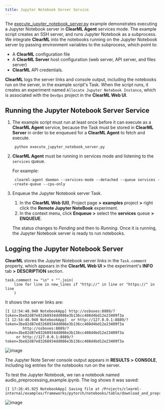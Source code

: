 ```yaml
---
title: Jupyter Notebook Server Service
---
```


The [execute_jupyter_notebook_server.py](https://github.com/allegroai/clearml/blob/master/examples/services/jupyter-service/execute_jupyter_notebook_server.py)
example demonstrates executing a Jupyter Notebook server in **ClearML Agent** services mode. The example script creates 
an SSH server, and runs Jupyter Notebook as a subprocess. We integrate **ClearML** into the notebooks running on the Jupyter 
Notebook server by passing environment variables to the subprocess, which point to: 
* A **ClearML** configuration file
* A **ClearML Server** host configuration (web server, API server, and files server)
* **ClearML** API credentials. 
  
**ClearML** logs the server links and console output, including the notebooks run on the server, in the example script's 
Task. When the script runs, it creates an experiment named `Allocate Jupyter Notebook Instance`, which is associated with 
the `DevOps` project in the **ClearML Web UI**.

## Running the Jupyter Notebook Server Service

1. The example script must run at least once before it can execute as a **ClearML Agent** service, because the Task must 
   be stored in **ClearML Server** in order to be enqueued for a **ClearML Agent** to fetch and execute.

        python execute_jupyter_notebook_server.py

1. **ClearML Agent** must be running in services mode and listening to the `services` queue.

    For example:

        clearml-agent daemon --services-mode --detached --queue services --create-queue --cpu-only

1. Enqueue the Jupyter Notebook server Task.

    1. In the **ClearML Web (UI)**, Project page **>** **examples** project **>** right click the **Remote Jupyter NoteBook** 
       experiment.
    1. In the context menu, click **Enqueue** **>** select the **services** queue **>** **ENQUEUE**.

    The status changes to *Pending* and then to *Running*. Once it is running, the Jupyter Notebook server is ready to 
   run notebooks.

## Logging the Jupyter Notebook Server

**ClearML** stores the Jupyter Notebook server links in the `Task.comment` property, which appears in the **ClearML Web UI**
**>** the experiment's **INFO** tab **>** **DESCRIPTION** section.

    task.comment += "\n" + "".join(
        line for line in new_lines if "http://" in line or "https://" in line
        )

It shows the server links are:

    [I 12:54:48.940 NotebookApp] http://osboxes:8889/?token=3be82d87e83268934dd086e3b136cc408d4bd12e23409f3a
    [I 12:54:48.940 NotebookApp]  or http://127.0.0.1:8889/?token=3be82d87e83268934dd086e3b136cc408d4bd12e23409f3a
            http://osboxes:8889/?token=3be82d87e83268934dd086e3b136cc408d4bd12e23409f3a
         or http://127.0.0.1:8889/?token=3be82d87e83268934dd086e3b136cc408d4bd12e23409f3a

![image](../../img/examples_execute_jupyter_notebook_server_02.png)

The Jupyter Note Server console output appears in **RESULTS** **>** **CONSOLE**, including log entries for the notebooks run 
on the server.

To test the Jupyter Notebook, we ran a notebook named audio_preprocessing_example.ipynb. The log shows it was saved:

    [I 17:26:45.925 NotebookApp] Saving file at /Projects/clearml-internal/examples/frameworks/pytorch/notebooks/table/download_and_preprocessing.ipynb

![image](../../img/examples_execute_jupyter_notebook_server_01.png)